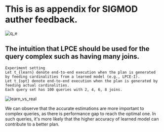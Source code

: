 # This is as appendix for SIGMOD auther feedback.

![q_e](https://user-images.githubusercontent.com/52020936/171157120-49d6b894-e9d2-4b41-bd28-560bc5284663.png)


## The intuition that LPCE should be used for the query complex such as having many joins. 
```
Experiment setting
Let t_{learn} denote end-to-end execution when the plan is generated by feeding cardinalities from a learned model (e.g., LPCE-I).
Let t_{opt} denote end-to-end execution when the plan is generated by feeding actual cardinalities.  
Each query set has 100 queries with 2, 4, 6, 8 joins.
```
![learn_vs_real](https://user-images.githubusercontent.com/52020936/170882637-b9e3f3e3-b1e9-498c-8bef-721fdb304ba4.png)

We can observe that the accurate estimations are more important to complex queries, as there is performance gap to reach the optimal one.
In such queries, it's more likely that the higher accuracy of learned model can contribute to a better plan.


